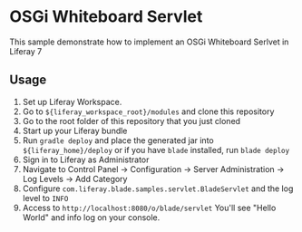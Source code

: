 # OSGi Whiteboard Servlet

This sample demonstrate how to implement an OSGi Whiteboard Serlvet in Liferay 7

## Usage
1. Set up Liferay Workspace.
2. Go to `${liferay_workspace_root}/modules` and clone this repository
3. Go to the root folder of this repository that you just cloned
4. Start up your Liferay bundle
5. Run `gradle deploy` and place the generated jar into `${liferay_home}/deploy` or if you have `blade` installed, run `blade deploy`
6. Sign in to Liferay as Administrator
7. Navigate to Control Panel -> Configuration -> Server Administration -> Log Levels -> Add Category
8. Configure `com.liferay.blade.samples.servlet.BladeServlet` and the log level to `INFO`
9. Access to `http://localhost:8080/o/blade/servlet` You'll see "Hello World" and info log on your console.